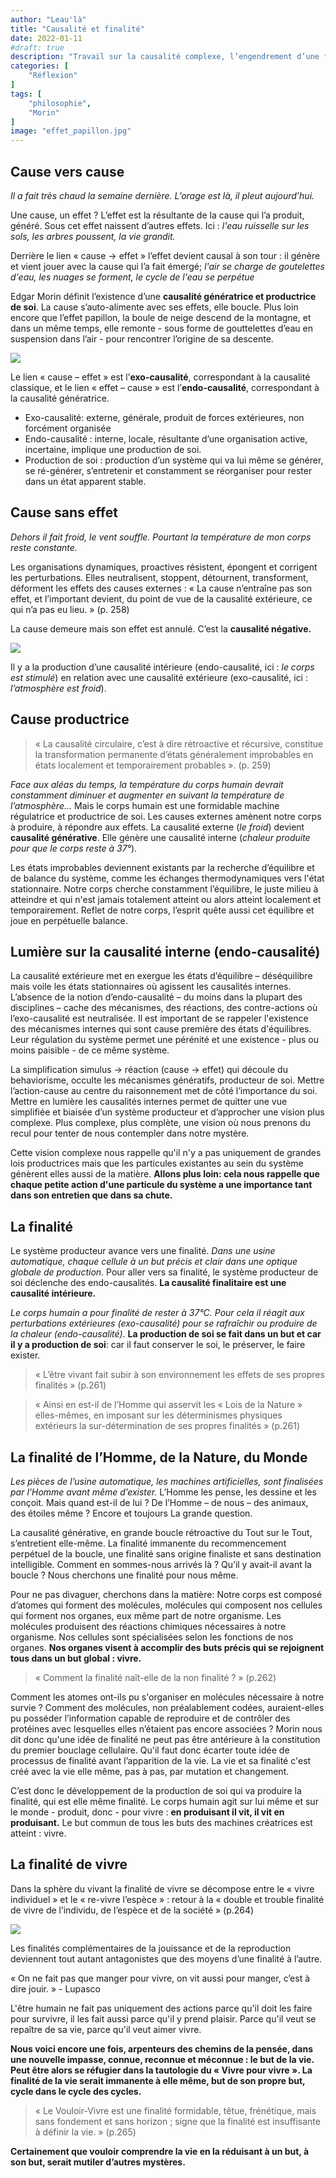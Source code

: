 ```yaml
---
author: "Leau'là"
title: "Causalité et finalité"
date: 2022-01-11
#draft: true
description: "Travail sur la causalité complexe, l’engendrement d’une finalité derrière des effets, et une dérive - inévitable ? - sur la finalité de vivre. Encore une fois dans les traces et dans les mots d’Edgar Morin, La méthode tome 1, La nature de la nature."
categories: [
    "Réflexion"
]
tags: [
    "philosophie",
    "Morin"
]
image: "effet_papillon.jpg"
---
```


## Cause vers cause

_Il a fait très chaud la semaine dernière. L’orage est là, il pleut aujourd’hui._

Une cause, un effet ? L’effet est la résultante de la cause qui l’a produit, généré. Sous cet effet naissent d’autres effets. Ici : _l'eau ruisselle sur les sols, les arbres poussent, la vie grandit._

Derrière le lien « cause → effet » l’effet devient causal à son tour : il génère et vient jouer avec la cause qui l’a fait émergé; _l'air se charge de goutelettes d'eau, les nuages se forment, le cycle de l'eau se perpétue_

Edgar Morin définit l’existence d’une **causalité génératrice et productrice de soi**. La cause s’auto-alimente avec ses effets, elle boucle. Plus loin encore que l’effet papillon, la boule de neige descend de la montagne, et dans un même temps, elle remonte - sous forme de gouttelettes d’eau en suspension dans l’air - pour rencontrer l’origine de sa descente.

![](cause_effet.png)

Le lien « cause – effet » est l’**exo-causalité**, correspondant à la causalité classique, et le lien « effet – cause » est l’**endo-causalité**, correspondant à la causalité génératrice.  

- Exo-causalité: externe, générale, produit de forces extérieures, non forcément organisée
- Endo-causalité : interne, locale, résultante d’une organisation active, incertaine, implique une production de soi.
- Production de soi : production d’un système qui va lui même se générer, se ré-générer, s’entretenir et constamment se réorganiser pour rester dans un état apparent stable.  

## Cause sans effet

_Dehors il fait froid, le vent souffle. Pourtant la température de mon corps reste constante._

Les organisations dynamiques, proactives résistent, épongent et corrigent les perturbations.  Elles neutralisent, stoppent, détournent, transforment, déforment les effets des causes externes :
« La cause n’entraîne pas son effet, et l’important devient, du point de vue de la causalité extérieure, ce qui n’a pas eu lieu. » (p. 258)

La cause demeure mais son effet est annulé. C’est la **causalité négative.**

![](causalité_négative.png)

Il y a la production d’une causalité intérieure (endo-causalité, ici : _le corps est stimulé_) en relation avec une causalité extérieure (exo-causalité, ici : _l’atmosphère est froid_).

## Cause productrice

> « La causalité circulaire, c’est à dire rétroactive et récursive, constitue la transformation permanente d’états généralement improbables en états localement et temporairement probables ». (p. 259)

_Face aux aléas du temps, la température du corps humain devrait constamment diminuer et augmenter en suivant la température de l’atmosphère..._ Mais le corps humain est une formidable machine régulatrice et productrice de soi. Les causes externes amènent notre corps à produire, à répondre aux effets. La causalité externe (_le froid_) devient **causalité générative**. Elle génère une causalité interne (_chaleur produite pour que le corps reste à 37°_).

Les états improbables deviennent existants par la recherche d’équilibre et de balance du système, comme les échanges thermodynamiques vers l'état stationnaire. Notre corps cherche constamment l’équilibre, le juste milieu à atteindre et qui n'est jamais totalement atteint ou alors atteint localement et temporairement. Reflet de notre corps, l’esprit quête aussi cet équilibre et joue en perpétuelle balance.

## Lumière sur la causalité interne (endo-causalité)

La causalité extérieure met en exergue les états d’équilibre – déséquilibre mais voile les états stationnaires où agissent les causalités internes. L’absence de la notion d’endo-causalité – du moins dans la plupart des disciplines – cache des mécanismes, des réactions, des contre-actions où l’exo-causalité est neutralisée. Il est important de se rappeler l'existence des mécanismes internes qui sont cause première des états d'équilibres. Leur régulation du système permet une pérénité et une existence - plus ou moins paisible - de ce même système. 

La simplification simulus → réaction (cause → effet) qui découle du behaviorisme, occulte les mécanismes génératifs, producteur de soi. Mettre l’action-cause au centre du raisonnement met de côté l’importance du soi. Mettre en lumière les causalités internes permet de quitter une vue simplifiée et biaisée d’un système producteur et d’approcher une vision plus complexe. Plus complexe, plus complète, une vision où nous prenons du recul pour tenter de nous contempler dans notre mystère. 

Cette vision complexe nous rappelle qu'il n'y a pas uniquement de grandes lois productrices mais que les particules existantes au sein du système génèrent elles aussi de la matière. **Allons plus loin: cela nous rappelle que chaque petite action d'une particule du système a une importance tant dans son entretien que dans sa chute.** 

## La finalité

Le système producteur avance vers une finalité. _Dans une usine automatique, chaque cellule à un but précis et clair dans une optique globale de production_. Pour aller vers sa finalité, le système producteur de soi déclenche des endo-causalités. **La causalité finalitaire est une causalité intérieure.** 

_Le corps humain a pour finalité de rester à 37°C. Pour cela il réagit aux perturbations extérieures (exo-causalité) pour se rafraîchir ou produire de la chaleur (endo-causalité)_. **La production de soi se fait dans un but et car il y a production de soi**: car il faut conserver le soi, le préserver, le faire exister.

> « L’être vivant fait subir à son environnement les effets de ses propres finalités » (p.261)  

> « Ainsi en est-il de l’Homme qui asservit les « Lois de la Nature » elles-mêmes, en imposant sur les déterminismes physiques extérieurs la sur-détermination de ses propres finalités » (p.261)

## La finalité de l’Homme, de la Nature, du Monde   

_Les pièces de l’usine automatique, les machines artificielles, sont finalisées par l’Homme avant même d’exister._ L’Homme les pense, les dessine et les conçoit. Mais quand est-il de lui ? De l’Homme – de nous – des animaux, des étoiles même ? Encore et toujours La grande question.

La causalité générative, en grande boucle rétroactive du Tout sur le Tout, s’entretient elle-même. La finalité immanente du recommencement perpétuel de la boucle, une finalité sans origine finaliste et sans destination intelligible. Comment en sommes-nous arrivés là ? Qu’il y avait-il avant la boucle ? Nous cherchons une finalité pour nous même.

Pour ne pas divaguer, cherchons dans la matière: Notre corps est composé d’atomes qui forment des molécules, molécules qui composent nos cellules qui forment nos organes, eux même part de notre organisme. Les molécules produisent des réactions chimiques nécessaires à notre organisme. Nos cellules sont spécialisées selon les fonctions de nos organes. **Nos organes visent à accomplir des buts précis qui se rejoignent tous dans un but global : vivre.**

> « Comment la finalité naît-elle de la non finalité ? » (p.262)

Comment les atomes ont-ils pu s'organiser en molécules nécessaire à notre survie ? Comment des molécules, non préalablement codées, auraient-elles pu posséder l’information capable de reproduire et de contrôler des protéines avec lesquelles elles n’étaient pas encore associées ?
Morin nous dit donc qu'une idée de finalité ne peut pas être antérieure à la constitution du premier bouclage cellulaire. Qu'il faut donc écarter toute idée de processus de finalité avant l’apparition de la vie. La vie et sa finalité c'est créé avec la vie elle même, pas à pas, par mutation et changement.

C’est donc le développement de la production de soi qui va produire la finalité, qui est elle même finalité. Le corps humain agit sur lui même et sur le monde - produit, donc - pour vivre : **en produisant il vit, il vit en produisant.** Le but commun de tous les buts des machines créatrices est atteint : vivre.

## La finalité de vivre

Dans la sphère du vivant la finalité de vivre se décompose entre le « vivre individuel » et le « re-vivre l’espèce » : retour à la « double et trouble finalité de vivre de l’individu, de l’espèce et de la société » (p.264)

![](vivre_finalité.png)

Les finalités complémentaires de la jouissance et de la reproduction deviennent tout autant antagonistes que des moyens d’une finalité à l’autre.

« On ne fait pas que manger pour vivre, on vit aussi pour manger, c’est à dire jouir. » - Lupasco

L'être humain ne fait pas uniquement des actions parce qu'il doit les faire pour survivre, il les fait aussi parce qu'il y prend plaisir. Parce qu'il veut se repaître de sa vie, parce qu'il veut aimer vivre.  

**Nous voici encore une fois, arpenteurs des chemins de la pensée, dans une nouvelle impasse, connue, reconnue et méconnue : le but de la vie. Peut être alors se réfugier dans la tautologie du « Vivre pour vivre ». La finalité de la vie serait immanente à elle même, but de son propre but, cycle dans le cycle des cycles.**

> « Le Vouloir-Vivre est une finalité formidable, têtue, frénétique, mais sans fondement et sans horizon ; signe que la finalité est insuffisante à définir la vie. » (p.265)

**Certainement que vouloir comprendre la vie en la réduisant à un but, à son but, serait mutiler d’autres mystères.**
